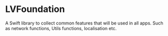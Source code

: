 # LVFoundation
A Swift library to collect common features that will be used in all apps. Such as network functions, Utils functions, localisation etc.
